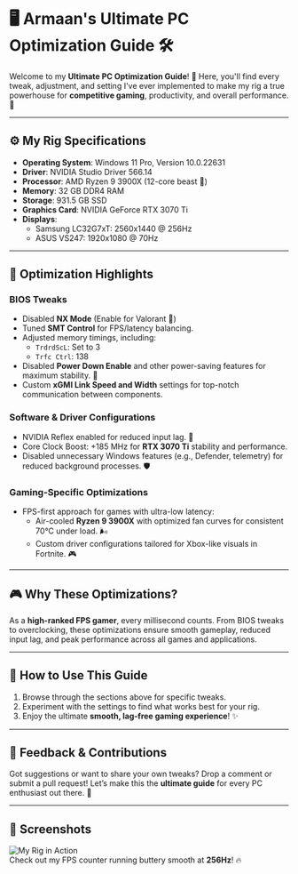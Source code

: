 # 🖥️ Armaan's Ultimate PC Optimization Guide 🛠️

Welcome to my **Ultimate PC Optimization Guide**! 🎉 Here, you'll find every tweak, adjustment, and setting I've ever implemented to make my rig a true powerhouse for **competitive gaming**, productivity, and overall performance. 🚀

---

## ⚙️ **My Rig Specifications**
- **Operating System**: Windows 11 Pro, Version 10.0.22631  
- **Driver**: NVIDIA Studio Driver 566.14  
- **Processor**: AMD Ryzen 9 3900X (12-core beast 🐉)  
- **Memory**: 32 GB DDR4 RAM  
- **Storage**: 931.5 GB SSD  
- **Graphics Card**: NVIDIA GeForce RTX 3070 Ti  
- **Displays**:
  - Samsung LC32G7xT: 2560x1440 @ 256Hz
  - ASUS VS247: 1920x1080 @ 70Hz  

---

## 🔧 **Optimization Highlights**
### **BIOS Tweaks**
- Disabled **NX Mode** (Enable for Valorant 🔫)
- Tuned **SMT Control** for FPS/latency balancing.
- Adjusted memory timings, including:
  - `TrdrdScL`: Set to 3
  - `Trfc Ctrl`: 138  
- Disabled **Power Down Enable** and other power-saving features for maximum stability. 💪
- Custom **xGMI Link Speed and Width** settings for top-notch communication between components.

### **Software & Driver Configurations**
- NVIDIA Reflex enabled for reduced input lag. 🎯
- Core Clock Boost: +185 MHz for **RTX 3070 Ti** stability and performance.
- Disabled unnecessary Windows features (e.g., Defender, telemetry) for reduced background processes. 🛡️

### **Gaming-Specific Optimizations**
- FPS-first approach for games with ultra-low latency:
  - Air-cooled **Ryzen 9 3900X** with optimized fan curves for consistent 70°C under load. 🌬️
  - Custom driver configurations tailored for Xbox-like visuals in Fortnite. 🎮

---

## 🎮 **Why These Optimizations?**
As a **high-ranked FPS gamer**, every millisecond counts. From BIOS tweaks to overclocking, these optimizations ensure smooth gameplay, reduced input lag, and peak performance across all games and applications.

---

## 🌟 **How to Use This Guide**
1. Browse through the sections above for specific tweaks.
2. Experiment with the settings to find what works best for your rig.
3. Enjoy the ultimate **smooth, lag-free gaming experience**! ✨

---

## 💬 **Feedback & Contributions**
Got suggestions or want to share your own tweaks? Drop a comment or submit a pull request! Let’s make this the **ultimate guide** for every PC enthusiast out there. 🚀

---

## 📸 **Screenshots**
![My Rig in Action](https://placehold.co/600x400)  
Check out my FPS counter running buttery smooth at **256Hz**! 🔥
